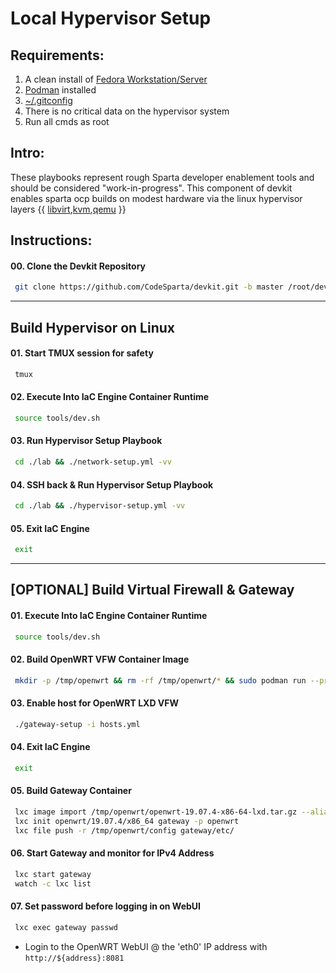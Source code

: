 # Local Hypervisor Setup
## Requirements:
1. A clean install of [Fedora Workstation/Server](https://getfedora.org/en/workstation/)
2. [Podman](https://podman.io/getting-started/installation.html) installed
3. [~/.gitconfig](https://github.com/CodeSparta/devkit/blob/master/docs/gitconfig.md)
4. There is no critical data on the hypervisor system
5. Run all cmds as root
    
## Intro:    
These playbooks represent rough Sparta developer enablement tools and should be
considered "work-in-progress". This component of devkit enables sparta ocp builds
on modest hardware via the linux hypervisor layers {{ [libvirt],[kvm],[qemu] }}

[libvirt]:https://wiki.libvirt.org/page/Main_Page
[kvm]:https://www.redhat.com/en/topics/virtualization/what-is-KVM
[qemu]:https://www.qemu.org/

## Instructions:
#### 00\. Clone the Devkit Repository
```sh
 git clone https://github.com/CodeSparta/devkit.git -b master /root/devkit && cd /root/devkit
```
--------------------------------------------------------------------------------
## Build Hypervisor on Linux
#### 01\. Start TMUX session for safety
```sh
 tmux
```
#### 02\. Execute Into IaC Engine Container Runtime
```sh
 source tools/dev.sh
```
#### 03\. Run Hypervisor Setup Playbook
```sh
 cd ./lab && ./network-setup.yml -vv
```
#### 04\. SSH back & Run Hypervisor Setup Playbook
```sh
 cd ./lab && ./hypervisor-setup.yml -vv
```
#### 05\. Exit IaC Engine
```sh
 exit
```
--------------------------------------------------------------------------------
## [OPTIONAL] Build Virtual Firewall & Gateway
#### 01\. Execute Into IaC Engine Container Runtime
```sh
 source tools/dev.sh
```
#### 02\. Build OpenWRT VFW Container Image
```sh
 mkdir -p /tmp/openwrt && rm -rf /tmp/openwrt/* && sudo podman run --privileged --rm -it --name openwrt_builder --volume /tmp/openwrt:/root/bin:z containercraft/ccio-openwrt-builder:19.07.4
```
#### 03\. Enable host for OpenWRT LXD VFW
```sh
 ./gateway-setup -i hosts.yml
```
#### 04\. Exit IaC Engine
```sh
 exit
```
#### 05\. Build Gateway Container
```sh
 lxc image import /tmp/openwrt/openwrt-19.07.4-x86-64-lxd.tar.gz --alias openwrt/19.07.4/x86_64
 lxc init openwrt/19.07.4/x86_64 gateway -p openwrt
 lxc file push -r /tmp/openwrt/config gateway/etc/
```
#### 06\. Start Gateway and monitor for IPv4 Address
```sh
 lxc start gateway
 watch -c lxc list
```
#### 07\. Set password before logging in on WebUI
```sh
 lxc exec gateway passwd
```
 - Login to the OpenWRT WebUI @ the 'eth0' IP address with `http://${address}:8081`
